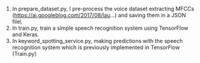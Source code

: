 1. In prepare_dataset.py, I pre-process the voice dataset extracting MFCCs (https://ai.googleblog.com/2017/08/lau...) and saving them in a JSON file\
2. In train.py, train a simple speech recognition system using TensorFlow and Keras.
3. In keyword_spotting_service.py, making predictions with the speech recognition system which is previously implemented in TensorFlow (Train.py)
